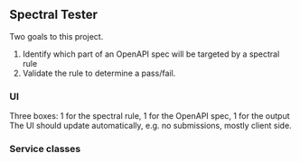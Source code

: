 
## Spectral Tester

Two goals to this project.
1. Identify which part of an OpenAPI spec will be targeted by a spectral rule
2. Validate the rule to determine a pass/fail.

### UI
Three boxes: 1 for the spectral rule, 1 for the OpenAPI spec, 1 for the output
The UI should update automatically, e.g. no submissions, mostly client side.

### Service classes
